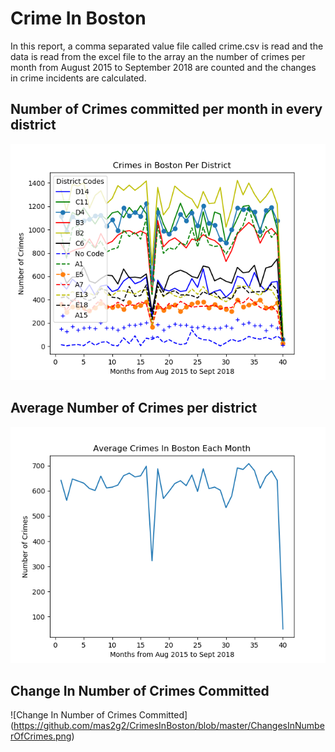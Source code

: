 # Crime In Boston

In this report, a comma separated value file called crime.csv is read and the data
is read from the excel file to the array an the number of crimes per month from 
August 2015 to September 2018 are counted and the changes in crime incidents are 
calculated.

## Number of Crimes committed per month in every district
![Number of Crimes committed per month in every district](https://github.com/mas2g2/CrimesInBoston/blob/master/Crimes%20In%20all%20districts.png)
## Average Number of Crimes per district
![Average Number of Crimes committed per month in every district](https://github.com/mas2g2/CrimesInBoston/blob/master/Average%20crime%20per%20district.png)
## Change In Number of Crimes Committed
![Change In Number of Crimes Committed] (https://github.com/mas2g2/CrimesInBoston/blob/master/ChangesInNumberOfCrimes.png)
